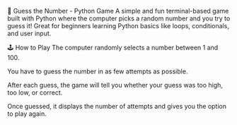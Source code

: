 🎯 Guess the Number - Python Game
A simple and fun terminal-based game built with Python where the computer picks a random number and you try to guess it! Great for beginners learning Python basics like loops, conditionals, and user input.

🕹️ How to Play
The computer randomly selects a number between 1 and 100.

You have to guess the number in as few attempts as possible.

After each guess, the game will tell you whether your guess was too high, too low, or correct.

Once guessed, it displays the number of attempts and gives you the option to play again.
